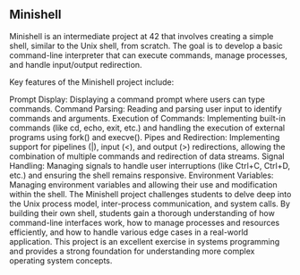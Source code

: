 ## Minishell
Minishell is an intermediate project at 42 that involves creating a simple shell, similar to the Unix shell, from scratch. The goal is to develop a basic command-line interpreter that can execute commands, manage processes, and handle input/output redirection.

Key features of the Minishell project include:

Prompt Display: Displaying a command prompt where users can type commands.
Command Parsing: Reading and parsing user input to identify commands and arguments.
Execution of Commands: Implementing built-in commands (like cd, echo, exit, etc.) and handling the execution of external programs using fork() and execve().
Pipes and Redirection: Implementing support for pipelines (|), input (<), and output (>) redirections, allowing the combination of multiple commands and redirection of data streams.
Signal Handling: Managing signals to handle user interruptions (like Ctrl+C, Ctrl+D, etc.) and ensuring the shell remains responsive.
Environment Variables: Managing environment variables and allowing their use and modification within the shell.
The Minishell project challenges students to delve deep into the Unix process model, inter-process communication, and system calls. By building their own shell, students gain a thorough understanding of how command-line interfaces work, how to manage processes and resources efficiently, and how to handle various edge cases in a real-world application. This project is an excellent exercise in systems programming and provides a strong foundation for understanding more complex operating system concepts.
